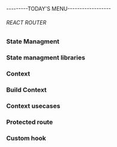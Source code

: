 ---------TODAY'S MENU------------------

###### REACT ROUTER

### State Managment

### State managment libraries

### Context

### Build Context

### Context usecases

### Protected route

### Custom hook


